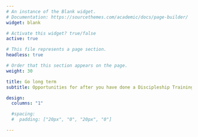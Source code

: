 ```yaml
---
# An instance of the Blank widget.
# Documentation: https://sourcethemes.com/academic/docs/page-builder/
widget: blank

# Activate this widget? true/false
active: true

# This file represents a page section.
headless: true

# Order that this section appears on the page.
weight: 30

title: Go long term
subtitle: Opportunities for after you have done a Discipleship Training school, a core training of YWAM.

design:
  columns: "1"

  #spacing:
  #  padding: ["20px", "0", "20px", "0"]

---
```

